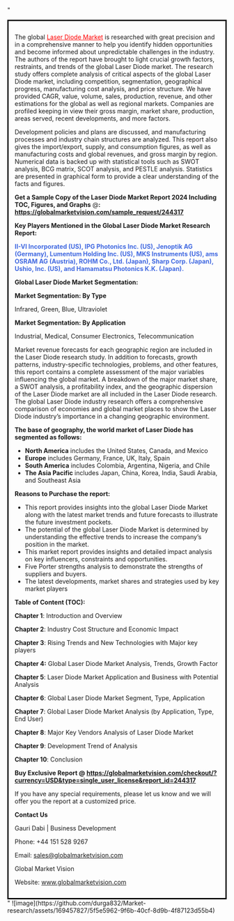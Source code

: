 "<div style='border: 3px solid black; padding: 1em;'>

The global <a style='color: #ff0000;' href='https://globalmarketvision.com/reports/global-laser-diode-market/244317'>Laser Diode Market</a> is researched with great precision and in a comprehensive manner to help you identify hidden opportunities and become informed about unpredictable challenges in the industry. The authors of the report have brought to light crucial growth factors, restraints, and trends of the global Laser Diode market. The research study offers complete analysis of critical aspects of the global Laser Diode market, including competition, segmentation, geographical progress, manufacturing cost analysis, and price structure. We have provided CAGR, value, volume, sales, production, revenue, and other estimations for the global as well as regional markets. Companies are profiled keeping in view their gross margin, market share, production, areas served, recent developments, and more factors.

Development policies and plans are discussed, and manufacturing processes and industry chain structures are analyzed. This report also gives the import/export, supply, and consumption figures, as well as manufacturing costs and global revenues, and gross margin by region. Numerical data is backed up with statistical tools such as SWOT analysis, BCG matrix, SCOT analysis, and PESTLE analysis. Statistics are presented in graphical form to provide a clear understanding of the facts and figures.

<strong>Get a Sample Copy of the Laser Diode Market Report 2024 Including TOC, Figures, and Graphs</strong> @<strong>:</strong><strong> <a style='color: #ff0000;' href='https://globalmarketvision.com/sample_request/244317?utm_source=linkedinPulse&utm_medium=Durga&utm_campaign=Durga'><strong>https://globalmarketvision.com/sample_request/244317</strong></a></strong>

<strong>Key Players Mentioned in the Global Laser Diode Market Research Report:</strong>

<strong style='color: #4169e1;'>II-VI Incorporated (US), IPG Photonics Inc. (US), Jenoptik AG (Germany), Lumentum Holding Inc. (US), MKS Instruments (US), ams OSRAM AG (Austria), ROHM Co., Ltd. (Japan), Sharp Corp. (Japan), Ushio, Inc. (US), and Hamamatsu Photonics K.K. (Japan).</strong>

<strong>Global Laser Diode Market Segmentation:</strong>

<strong>Market Segmentation: By Type</strong>

Infrared, Green, Blue, Ultraviolet

<strong>Market Segmentation: By Application</strong>

Industrial, Medical, Consumer Electronics, Telecommunication

Market revenue forecasts for each geographic region are included in the Laser Diode research study. In addition to forecasts, growth patterns, industry-specific technologies, problems, and other features, this report contains a complete assessment of the major variables influencing the global market. A breakdown of the major market share, a SWOT analysis, a profitability index, and the geographic dispersion of the Laser Diode market are all included in the Laser Diode research. The global Laser Diode industry research offers a comprehensive comparison of economies and global market places to show the Laser Diode industry’s importance in a changing geographic environment.

<strong>The base of geography, the world market of Laser Diode has segmented as follows:</strong>
<ul>
  <li><strong>North America</strong> includes the United States, Canada, and Mexico</li>
  <li><strong>Europe</strong> includes Germany, France, UK, Italy, Spain</li>
  <li><strong>South America</strong> includes Colombia, Argentina, Nigeria, and Chile</li>
  <li><strong>The Asia Pacific</strong> includes Japan, China, Korea, India, Saudi Arabia, and Southeast Asia</li>
</ul>
<strong>Reasons to Purchase the report:</strong>
<ul>
  <li>This report provides insights into the global Laser Diode Market along with the latest market trends and future forecasts to illustrate the future investment pockets.</li>
  <li>The potential of the global Laser Diode Market is determined by understanding the effective trends to increase the company’s position in the market.</li>
  <li>This market report provides insights and detailed impact analysis on key influencers, constraints and opportunities.</li>
  <li>Five Porter strengths analysis to demonstrate the strengths of suppliers and buyers.</li>
  <li>The latest developments, market shares and strategies used by key market players</li>
</ul>
<strong>Table of Content (TOC): </strong>

<strong>Chapter 1</strong>: Introduction and Overview

<strong>Chapter 2</strong>: Industry Cost Structure and Economic Impact

<strong>Chapter 3</strong>: Rising Trends and New Technologies with Major key players

<strong>Chapter 4:</strong> Global Laser Diode Market Analysis, Trends, Growth Factor

<strong>Chapter 5</strong>: Laser Diode Market Application and Business with Potential Analysis

<strong>Chapter 6</strong>: Global Laser Diode Market Segment, Type, Application

<strong>Chapter 7</strong>: Global Laser Diode Market Analysis (by Application, Type, End User)

<strong>Chapter 8</strong>: Major Key Vendors Analysis of Laser Diode Market

<strong>Chapter 9</strong>: Development Trend of Analysis

<strong>Chapter 10</strong>: Conclusion

<strong>Buy Exclusive Report @</strong><strong> <strong><a style='color: #ff0000;' href='https://globalmarketvision.com/checkout/?currency=USD&type=single_user_license&report_id=244317?utm_source=linkedinPulse&utm_medium=Durga&utm_campaign=Durga'>https://globalmarketvision.com/checkout/?currency=USD&type=single_user_license&report_id=244317</a></strong>
</strong>

If you have any special requirements, please let us know and we will offer you the report at a customized price.

<strong>Contact Us</strong>

Gauri Dabi | Business Development

Phone: +44 151 528 9267

Email: <a href='mailto:sales@globalmarketvision.com'>sales@globalmarketvision.com</a>

Global Market Vision

Website: <a href='http://www.globalmarketvision.com/'>www.globalmarketvision.com</a>

</div>"
![image](https://github.com/durga832/Market-research/assets/169457827/5f5e5962-9f6b-40cf-8d9b-4f87123d55b4)
